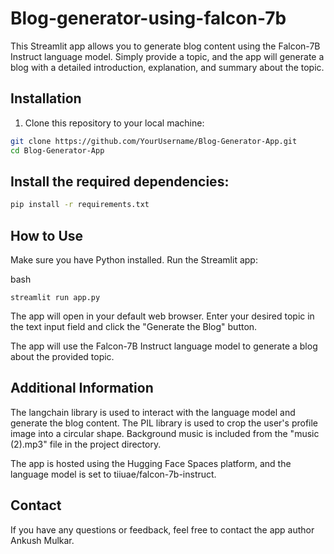 # Blog-generator-using-falcon-7b

This Streamlit app allows you to generate blog content using the Falcon-7B Instruct language model. Simply provide a topic, and the app will generate a blog with a detailed introduction, explanation, and summary about the topic.

## Installation

1. Clone this repository to your local machine:

```bash
git clone https://github.com/YourUsername/Blog-Generator-App.git
cd Blog-Generator-App
```

## Install the required dependencies:
```bash
pip install -r requirements.txt
```

## How to Use
Make sure you have Python installed.
Run the Streamlit app:

bash
```
streamlit run app.py
```

The app will open in your default web browser. Enter your desired topic in the text input field and click the "Generate the Blog" button.

The app will use the Falcon-7B Instruct language model to generate a blog about the provided topic.

## Additional Information
The langchain library is used to interact with the language model and generate the blog content.
The PIL library is used to crop the user's profile image into a circular shape.
Background music is included from the "music (2).mp3" file in the project directory.

The app is hosted using the Hugging Face Spaces platform, and the language model is set to tiiuae/falcon-7b-instruct.

## Contact
If you have any questions or feedback, feel free to contact the app author Ankush Mulkar.

